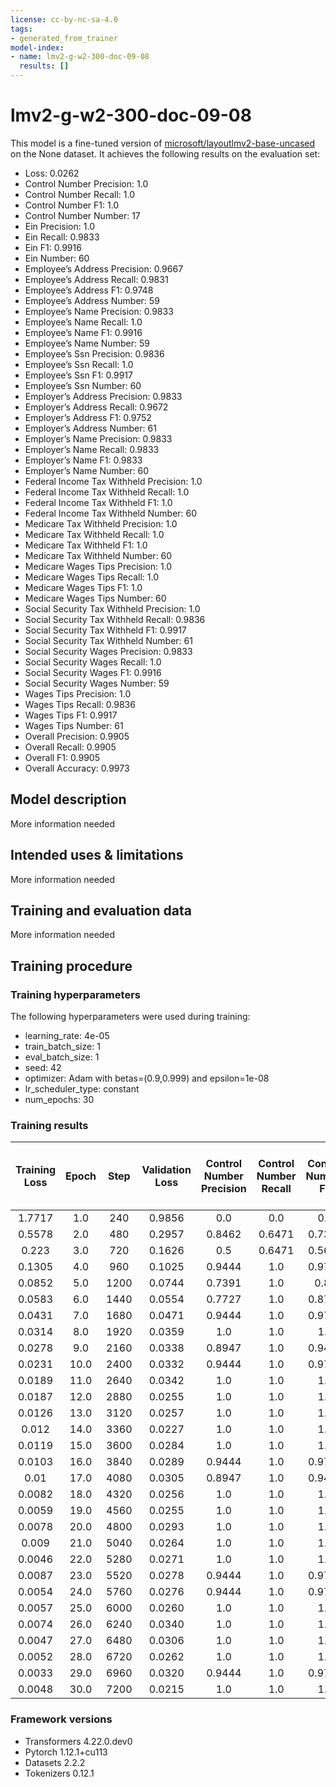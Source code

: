 ```yaml
---
license: cc-by-nc-sa-4.0
tags:
- generated_from_trainer
model-index:
- name: lmv2-g-w2-300-doc-09-08
  results: []
---
```


<!-- This model card has been generated automatically according to the information the Trainer had access to. You
should probably proofread and complete it, then remove this comment. -->

# lmv2-g-w2-300-doc-09-08

This model is a fine-tuned version of [microsoft/layoutlmv2-base-uncased](https://huggingface.co/microsoft/layoutlmv2-base-uncased) on the None dataset.
It achieves the following results on the evaluation set:
- Loss: 0.0262
- Control Number Precision: 1.0
- Control Number Recall: 1.0
- Control Number F1: 1.0
- Control Number Number: 17
- Ein Precision: 1.0
- Ein Recall: 0.9833
- Ein F1: 0.9916
- Ein Number: 60
- Employee’s Address Precision: 0.9667
- Employee’s Address Recall: 0.9831
- Employee’s Address F1: 0.9748
- Employee’s Address Number: 59
- Employee’s Name Precision: 0.9833
- Employee’s Name Recall: 1.0
- Employee’s Name F1: 0.9916
- Employee’s Name Number: 59
- Employee’s Ssn Precision: 0.9836
- Employee’s Ssn Recall: 1.0
- Employee’s Ssn F1: 0.9917
- Employee’s Ssn Number: 60
- Employer’s Address Precision: 0.9833
- Employer’s Address Recall: 0.9672
- Employer’s Address F1: 0.9752
- Employer’s Address Number: 61
- Employer’s Name Precision: 0.9833
- Employer’s Name Recall: 0.9833
- Employer’s Name F1: 0.9833
- Employer’s Name Number: 60
- Federal Income Tax Withheld Precision: 1.0
- Federal Income Tax Withheld Recall: 1.0
- Federal Income Tax Withheld F1: 1.0
- Federal Income Tax Withheld Number: 60
- Medicare Tax Withheld Precision: 1.0
- Medicare Tax Withheld Recall: 1.0
- Medicare Tax Withheld F1: 1.0
- Medicare Tax Withheld Number: 60
- Medicare Wages Tips Precision: 1.0
- Medicare Wages Tips Recall: 1.0
- Medicare Wages Tips F1: 1.0
- Medicare Wages Tips Number: 60
- Social Security Tax Withheld Precision: 1.0
- Social Security Tax Withheld Recall: 0.9836
- Social Security Tax Withheld F1: 0.9917
- Social Security Tax Withheld Number: 61
- Social Security Wages Precision: 0.9833
- Social Security Wages Recall: 1.0
- Social Security Wages F1: 0.9916
- Social Security Wages Number: 59
- Wages Tips Precision: 1.0
- Wages Tips Recall: 0.9836
- Wages Tips F1: 0.9917
- Wages Tips Number: 61
- Overall Precision: 0.9905
- Overall Recall: 0.9905
- Overall F1: 0.9905
- Overall Accuracy: 0.9973

## Model description

More information needed

## Intended uses & limitations

More information needed

## Training and evaluation data

More information needed

## Training procedure

### Training hyperparameters

The following hyperparameters were used during training:
- learning_rate: 4e-05
- train_batch_size: 1
- eval_batch_size: 1
- seed: 42
- optimizer: Adam with betas=(0.9,0.999) and epsilon=1e-08
- lr_scheduler_type: constant
- num_epochs: 30

### Training results

| Training Loss | Epoch | Step | Validation Loss | Control Number Precision | Control Number Recall | Control Number F1 | Control Number Number | Ein Precision | Ein Recall | Ein F1 | Ein Number | Employee’s Address Precision | Employee’s Address Recall | Employee’s Address F1 | Employee’s Address Number | Employee’s Name Precision | Employee’s Name Recall | Employee’s Name F1 | Employee’s Name Number | Employee’s Ssn Precision | Employee’s Ssn Recall | Employee’s Ssn F1 | Employee’s Ssn Number | Employer’s Address Precision | Employer’s Address Recall | Employer’s Address F1 | Employer’s Address Number | Employer’s Name Precision | Employer’s Name Recall | Employer’s Name F1 | Employer’s Name Number | Federal Income Tax Withheld Precision | Federal Income Tax Withheld Recall | Federal Income Tax Withheld F1 | Federal Income Tax Withheld Number | Medicare Tax Withheld Precision | Medicare Tax Withheld Recall | Medicare Tax Withheld F1 | Medicare Tax Withheld Number | Medicare Wages Tips Precision | Medicare Wages Tips Recall | Medicare Wages Tips F1 | Medicare Wages Tips Number | Social Security Tax Withheld Precision | Social Security Tax Withheld Recall | Social Security Tax Withheld F1 | Social Security Tax Withheld Number | Social Security Wages Precision | Social Security Wages Recall | Social Security Wages F1 | Social Security Wages Number | Wages Tips Precision | Wages Tips Recall | Wages Tips F1 | Wages Tips Number | Overall Precision | Overall Recall | Overall F1 | Overall Accuracy |
|:-------------:|:-----:|:----:|:---------------:|:------------------------:|:---------------------:|:-----------------:|:---------------------:|:-------------:|:----------:|:------:|:----------:|:----------------------------:|:-------------------------:|:---------------------:|:-------------------------:|:-------------------------:|:----------------------:|:------------------:|:----------------------:|:------------------------:|:---------------------:|:-----------------:|:---------------------:|:----------------------------:|:-------------------------:|:---------------------:|:-------------------------:|:-------------------------:|:----------------------:|:------------------:|:----------------------:|:-------------------------------------:|:----------------------------------:|:------------------------------:|:----------------------------------:|:-------------------------------:|:----------------------------:|:------------------------:|:----------------------------:|:-----------------------------:|:--------------------------:|:----------------------:|:--------------------------:|:--------------------------------------:|:-----------------------------------:|:-------------------------------:|:-----------------------------------:|:-------------------------------:|:----------------------------:|:------------------------:|:----------------------------:|:--------------------:|:-----------------:|:-------------:|:-----------------:|:-----------------:|:--------------:|:----------:|:----------------:|
| 1.7717        | 1.0   | 240  | 0.9856          | 0.0                      | 0.0                   | 0.0               | 17                    | 0.9206        | 0.9667     | 0.9431 | 60         | 0.6824                       | 0.9831                    | 0.8056                | 59                        | 0.2333                    | 0.5932                 | 0.3349             | 59                     | 0.9836                   | 1.0                   | 0.9917            | 60                    | 0.7609                       | 0.5738                    | 0.6542                | 61                        | 0.3654                    | 0.3167                 | 0.3393             | 60                     | 0.0                                   | 0.0                                | 0.0                            | 60                                 | 0.8194                          | 0.9833                       | 0.8939                   | 60                           | 0.6064                        | 0.95                       | 0.7403                 | 60                         | 0.5050                                 | 0.8361                              | 0.6296                          | 61                                  | 0.0                             | 0.0                          | 0.0                      | 59                           | 0.5859               | 0.9508            | 0.725         | 61                | 0.5954            | 0.6649         | 0.6282     | 0.9558           |
| 0.5578        | 2.0   | 480  | 0.2957          | 0.8462                   | 0.6471                | 0.7333            | 17                    | 0.9831        | 0.9667     | 0.9748 | 60         | 0.9048                       | 0.9661                    | 0.9344                | 59                        | 0.8358                    | 0.9492                 | 0.8889             | 59                     | 0.9836                   | 1.0                   | 0.9917            | 60                    | 0.8125                       | 0.8525                    | 0.8320                | 61                        | 0.8462                    | 0.9167                 | 0.8800             | 60                     | 0.9672                                | 0.9833                             | 0.9752                         | 60                                 | 0.9524                          | 1.0                          | 0.9756                   | 60                           | 0.9194                        | 0.95                       | 0.9344                 | 60                         | 0.9833                                 | 0.9672                              | 0.9752                          | 61                                  | 0.9508                          | 0.9831                       | 0.9667                   | 59                           | 0.9516               | 0.9672            | 0.9593        | 61                | 0.9212            | 0.9512         | 0.9359     | 0.9891           |
| 0.223         | 3.0   | 720  | 0.1626          | 0.5                      | 0.6471                | 0.5641            | 17                    | 0.9667        | 0.9667     | 0.9667 | 60         | 0.9355                       | 0.9831                    | 0.9587                | 59                        | 0.9672                    | 1.0                    | 0.9833             | 59                     | 0.9836                   | 1.0                   | 0.9917            | 60                    | 0.8769                       | 0.9344                    | 0.9048                | 61                        | 0.9508                    | 0.9667                 | 0.9587             | 60                     | 0.9833                                | 0.9833                             | 0.9833                         | 60                                 | 0.9836                          | 1.0                          | 0.9917                   | 60                           | 0.8769                        | 0.95                       | 0.912                  | 60                         | 1.0                                    | 0.9836                              | 0.9917                          | 61                                  | 0.9355                          | 0.9831                       | 0.9587                   | 59                           | 0.9516               | 0.9672            | 0.9593        | 61                | 0.9370            | 0.9688         | 0.9526     | 0.9923           |
| 0.1305        | 4.0   | 960  | 0.1025          | 0.9444                   | 1.0                   | 0.9714            | 17                    | 0.9831        | 0.9667     | 0.9748 | 60         | 0.9194                       | 0.9661                    | 0.9421                | 59                        | 0.9508                    | 0.9831                 | 0.9667             | 59                     | 0.9836                   | 1.0                   | 0.9917            | 60                    | 0.9219                       | 0.9672                    | 0.944                 | 61                        | 0.9667                    | 0.9667                 | 0.9667             | 60                     | 0.9833                                | 0.9833                             | 0.9833                         | 60                                 | 0.9524                          | 1.0                          | 0.9756                   | 60                           | 0.8906                        | 0.95                       | 0.9194                 | 60                         | 0.9833                                 | 0.9672                              | 0.9752                          | 61                                  | 0.9355                          | 0.9831                       | 0.9587                   | 59                           | 0.9516               | 0.9672            | 0.9593        | 61                | 0.9511            | 0.9756         | 0.9632     | 0.9947           |
| 0.0852        | 5.0   | 1200 | 0.0744          | 0.7391                   | 1.0                   | 0.85              | 17                    | 0.9831        | 0.9667     | 0.9748 | 60         | 0.9667                       | 0.9831                    | 0.9748                | 59                        | 0.9833                    | 1.0                    | 0.9916             | 59                     | 0.9836                   | 1.0                   | 0.9917            | 60                    | 0.9344                       | 0.9344                    | 0.9344                | 61                        | 1.0                       | 0.9833                 | 0.9916             | 60                     | 0.9365                                | 0.9833                             | 0.9593                         | 60                                 | 0.9677                          | 1.0                          | 0.9836                   | 60                           | 0.95                          | 0.95                       | 0.9500                 | 60                         | 0.9836                                 | 0.9836                              | 0.9836                          | 61                                  | 0.9667                          | 0.9831                       | 0.9748                   | 59                           | 0.9833               | 0.9672            | 0.9752        | 61                | 0.9626            | 0.9783         | 0.9704     | 0.9953           |
| 0.0583        | 6.0   | 1440 | 0.0554          | 0.7727                   | 1.0                   | 0.8718            | 17                    | 0.9831        | 0.9667     | 0.9748 | 60         | 0.9667                       | 0.9831                    | 0.9748                | 59                        | 0.9833                    | 1.0                    | 0.9916             | 59                     | 0.9836                   | 1.0                   | 0.9917            | 60                    | 0.9048                       | 0.9344                    | 0.9194                | 61                        | 1.0                       | 0.9833                 | 0.9916             | 60                     | 1.0                                   | 0.9833                             | 0.9916                         | 60                                 | 0.9833                          | 0.9833                       | 0.9833                   | 60                           | 0.9344                        | 0.95                       | 0.9421                 | 60                         | 1.0                                    | 0.9672                              | 0.9833                          | 61                                  | 0.9667                          | 0.9831                       | 0.9748                   | 59                           | 0.9833               | 0.9672            | 0.9752        | 61                | 0.9677            | 0.9756         | 0.9716     | 0.9957           |
| 0.0431        | 7.0   | 1680 | 0.0471          | 0.9444                   | 1.0                   | 0.9714            | 17                    | 0.9831        | 0.9667     | 0.9748 | 60         | 0.9016                       | 0.9322                    | 0.9167                | 59                        | 0.95                      | 0.9661                 | 0.9580             | 59                     | 0.9836                   | 1.0                   | 0.9917            | 60                    | 0.8676                       | 0.9672                    | 0.9147                | 61                        | 0.9831                    | 0.9667                 | 0.9748             | 60                     | 1.0                                   | 0.9833                             | 0.9916                         | 60                                 | 1.0                             | 1.0                          | 1.0                      | 60                           | 0.9516                        | 0.9833                     | 0.9672                 | 60                         | 0.9836                                 | 0.9836                              | 0.9836                          | 61                                  | 0.9831                          | 0.9831                       | 0.9831                   | 59                           | 0.9833               | 0.9672            | 0.9752        | 61                | 0.9625            | 0.9756         | 0.9690     | 0.9947           |
| 0.0314        | 8.0   | 1920 | 0.0359          | 1.0                      | 1.0                   | 1.0               | 17                    | 0.9831        | 0.9667     | 0.9748 | 60         | 0.9355                       | 0.9831                    | 0.9587                | 59                        | 0.9833                    | 1.0                    | 0.9916             | 59                     | 0.9836                   | 1.0                   | 0.9917            | 60                    | 0.9516                       | 0.9672                    | 0.9593                | 61                        | 1.0                       | 0.9667                 | 0.9831             | 60                     | 0.9833                                | 0.9833                             | 0.9833                         | 60                                 | 1.0                             | 1.0                          | 1.0                      | 60                           | 0.9516                        | 0.9833                     | 0.9672                 | 60                         | 1.0                                    | 0.9836                              | 0.9917                          | 61                                  | 0.9831                          | 0.9831                       | 0.9831                   | 59                           | 0.9672               | 0.9672            | 0.9672        | 61                | 0.9771            | 0.9824         | 0.9797     | 0.9969           |
| 0.0278        | 9.0   | 2160 | 0.0338          | 0.8947                   | 1.0                   | 0.9444            | 17                    | 0.9833        | 0.9833     | 0.9833 | 60         | 0.9355                       | 0.9831                    | 0.9587                | 59                        | 0.9667                    | 0.9831                 | 0.9748             | 59                     | 1.0                      | 1.0                   | 1.0               | 60                    | 0.9365                       | 0.9672                    | 0.9516                | 61                        | 0.9672                    | 0.9833                 | 0.9752             | 60                     | 1.0                                   | 0.9833                             | 0.9916                         | 60                                 | 1.0                             | 1.0                          | 1.0                      | 60                           | 0.9516                        | 0.9833                     | 0.9672                 | 60                         | 1.0                                    | 0.9836                              | 0.9917                          | 61                                  | 0.9667                          | 0.9831                       | 0.9748                   | 59                           | 0.9672               | 0.9672            | 0.9672        | 61                | 0.9705            | 0.9837         | 0.9771     | 0.9965           |
| 0.0231        | 10.0  | 2400 | 0.0332          | 0.9444                   | 1.0                   | 0.9714            | 17                    | 0.9831        | 0.9667     | 0.9748 | 60         | 0.9508                       | 0.9831                    | 0.9667                | 59                        | 0.9048                    | 0.9661                 | 0.9344             | 59                     | 0.9836                   | 1.0                   | 0.9917            | 60                    | 0.9667                       | 0.9508                    | 0.9587                | 61                        | 0.9667                    | 0.9667                 | 0.9667             | 60                     | 1.0                                   | 0.9833                             | 0.9916                         | 60                                 | 0.9836                          | 1.0                          | 0.9917                   | 60                           | 0.9365                        | 0.9833                     | 0.9593                 | 60                         | 1.0                                    | 0.9672                              | 0.9833                          | 61                                  | 0.9831                          | 0.9831                       | 0.9831                   | 59                           | 0.9833               | 0.9672            | 0.9752        | 61                | 0.9690            | 0.9769         | 0.9730     | 0.9964           |
| 0.0189        | 11.0  | 2640 | 0.0342          | 1.0                      | 1.0                   | 1.0               | 17                    | 0.9667        | 0.9667     | 0.9667 | 60         | 0.8657                       | 0.9831                    | 0.9206                | 59                        | 0.9833                    | 1.0                    | 0.9916             | 59                     | 0.9836                   | 1.0                   | 0.9917            | 60                    | 0.8594                       | 0.9016                    | 0.88                  | 61                        | 1.0                       | 0.9833                 | 0.9916             | 60                     | 0.9833                                | 0.9833                             | 0.9833                         | 60                                 | 1.0                             | 1.0                          | 1.0                      | 60                           | 1.0                           | 1.0                        | 1.0                    | 60                         | 1.0                                    | 0.9836                              | 0.9917                          | 61                                  | 0.9833                          | 1.0                          | 0.9916                   | 59                           | 0.9516               | 0.9672            | 0.9593        | 61                | 0.964             | 0.9810         | 0.9724     | 0.9958           |
| 0.0187        | 12.0  | 2880 | 0.0255          | 1.0                      | 1.0                   | 1.0               | 17                    | 0.9667        | 0.9667     | 0.9667 | 60         | 0.9508                       | 0.9831                    | 0.9667                | 59                        | 0.9833                    | 1.0                    | 0.9916             | 59                     | 0.9836                   | 1.0                   | 0.9917            | 60                    | 0.9667                       | 0.9508                    | 0.9587                | 61                        | 1.0                       | 0.9833                 | 0.9916             | 60                     | 0.9672                                | 0.9833                             | 0.9752                         | 60                                 | 1.0                             | 1.0                          | 1.0                      | 60                           | 1.0                           | 1.0                        | 1.0                    | 60                         | 1.0                                    | 0.9836                              | 0.9917                          | 61                                  | 0.9833                          | 1.0                          | 0.9916                   | 59                           | 0.9833               | 0.9672            | 0.9752        | 61                | 0.9824            | 0.9851         | 0.9837     | 0.9976           |
| 0.0126        | 13.0  | 3120 | 0.0257          | 1.0                      | 1.0                   | 1.0               | 17                    | 0.9667        | 0.9667     | 0.9667 | 60         | 0.9344                       | 0.9661                    | 0.95                  | 59                        | 0.8889                    | 0.9492                 | 0.9180             | 59                     | 0.9836                   | 1.0                   | 0.9917            | 60                    | 0.8788                       | 0.9508                    | 0.9134                | 61                        | 1.0                       | 0.9833                 | 0.9916             | 60                     | 1.0                                   | 1.0                                | 1.0                            | 60                                 | 0.9836                          | 1.0                          | 0.9917                   | 60                           | 1.0                           | 1.0                        | 1.0                    | 60                         | 1.0                                    | 0.9672                              | 0.9833                          | 61                                  | 0.9508                          | 0.9831                       | 0.9667                   | 59                           | 1.0                  | 0.9836            | 0.9917        | 61                | 0.9652            | 0.9796         | 0.9724     | 0.9971           |
| 0.012         | 14.0  | 3360 | 0.0227          | 1.0                      | 1.0                   | 1.0               | 17                    | 0.9667        | 0.9667     | 0.9667 | 60         | 0.9516                       | 1.0                       | 0.9752                | 59                        | 0.9833                    | 1.0                    | 0.9916             | 59                     | 0.9836                   | 1.0                   | 0.9917            | 60                    | 0.9194                       | 0.9344                    | 0.9268                | 61                        | 1.0                       | 0.9833                 | 0.9916             | 60                     | 0.9672                                | 0.9833                             | 0.9752                         | 60                                 | 1.0                             | 0.9833                       | 0.9916                   | 60                           | 1.0                           | 1.0                        | 1.0                    | 60                         | 0.9836                                 | 0.9836                              | 0.9836                          | 61                                  | 0.9833                          | 1.0                          | 0.9916                   | 59                           | 1.0                  | 0.9836            | 0.9917        | 61                | 0.9784            | 0.9851         | 0.9817     | 0.9977           |
| 0.0119        | 15.0  | 3600 | 0.0284          | 1.0                      | 1.0                   | 1.0               | 17                    | 1.0           | 1.0        | 1.0    | 60         | 0.9355                       | 0.9831                    | 0.9587                | 59                        | 0.9833                    | 1.0                    | 0.9916             | 59                     | 1.0                      | 1.0                   | 1.0               | 60                    | 0.9167                       | 0.9016                    | 0.9091                | 61                        | 0.9661                    | 0.95                   | 0.9580             | 60                     | 0.9833                                | 0.9833                             | 0.9833                         | 60                                 | 1.0                             | 1.0                          | 1.0                      | 60                           | 1.0                           | 1.0                        | 1.0                    | 60                         | 1.0                                    | 0.9836                              | 0.9917                          | 61                                  | 0.9833                          | 1.0                          | 0.9916                   | 59                           | 1.0                  | 0.9836            | 0.9917        | 61                | 0.9810            | 0.9824         | 0.9817     | 0.9965           |
| 0.0103        | 16.0  | 3840 | 0.0289          | 0.9444                   | 1.0                   | 0.9714            | 17                    | 0.9672        | 0.9833     | 0.9752 | 60         | 0.9344                       | 0.9661                    | 0.95                  | 59                        | 0.9833                    | 1.0                    | 0.9916             | 59                     | 1.0                      | 1.0                   | 1.0               | 60                    | 0.8088                       | 0.9016                    | 0.8527                | 61                        | 0.9667                    | 0.9667                 | 0.9667             | 60                     | 0.9833                                | 0.9833                             | 0.9833                         | 60                                 | 1.0                             | 1.0                          | 1.0                      | 60                           | 1.0                           | 1.0                        | 1.0                    | 60                         | 1.0                                    | 0.9836                              | 0.9917                          | 61                                  | 0.9833                          | 1.0                          | 0.9916                   | 59                           | 1.0                  | 0.9836            | 0.9917        | 61                | 0.9666            | 0.9810         | 0.9737     | 0.9963           |
| 0.01          | 17.0  | 4080 | 0.0305          | 0.8947                   | 1.0                   | 0.9444            | 17                    | 1.0           | 0.9833     | 0.9916 | 60         | 0.9355                       | 0.9831                    | 0.9587                | 59                        | 0.9516                    | 1.0                    | 0.9752             | 59                     | 0.9836                   | 1.0                   | 0.9917            | 60                    | 0.9355                       | 0.9508                    | 0.9431                | 61                        | 0.9833                    | 0.9833                 | 0.9833             | 60                     | 1.0                                   | 1.0                                | 1.0                            | 60                                 | 1.0                             | 1.0                          | 1.0                      | 60                           | 0.8955                        | 1.0                        | 0.9449                 | 60                         | 1.0                                    | 0.9836                              | 0.9917                          | 61                                  | 0.9833                          | 1.0                          | 0.9916                   | 59                           | 1.0                  | 0.9836            | 0.9917        | 61                | 0.9694            | 0.9891         | 0.9792     | 0.9961           |
| 0.0082        | 18.0  | 4320 | 0.0256          | 1.0                      | 1.0                   | 1.0               | 17                    | 1.0           | 0.9833     | 0.9916 | 60         | 0.9508                       | 0.9831                    | 0.9667                | 59                        | 0.9833                    | 1.0                    | 0.9916             | 59                     | 0.9836                   | 1.0                   | 0.9917            | 60                    | 0.8636                       | 0.9344                    | 0.8976                | 61                        | 0.9831                    | 0.9667                 | 0.9748             | 60                     | 1.0                                   | 1.0                                | 1.0                            | 60                                 | 1.0                             | 1.0                          | 1.0                      | 60                           | 1.0                           | 1.0                        | 1.0                    | 60                         | 1.0                                    | 0.9836                              | 0.9917                          | 61                                  | 0.9833                          | 1.0                          | 0.9916                   | 59                           | 1.0                  | 0.9836            | 0.9917        | 61                | 0.9785            | 0.9864         | 0.9824     | 0.9970           |
| 0.0059        | 19.0  | 4560 | 0.0255          | 1.0                      | 1.0                   | 1.0               | 17                    | 1.0           | 0.9833     | 0.9916 | 60         | 0.9667                       | 0.9831                    | 0.9748                | 59                        | 0.9833                    | 1.0                    | 0.9916             | 59                     | 0.9836                   | 1.0                   | 0.9917            | 60                    | 0.9355                       | 0.9508                    | 0.9431                | 61                        | 0.9833                    | 0.9833                 | 0.9833             | 60                     | 1.0                                   | 1.0                                | 1.0                            | 60                                 | 1.0                             | 1.0                          | 1.0                      | 60                           | 1.0                           | 1.0                        | 1.0                    | 60                         | 1.0                                    | 0.9836                              | 0.9917                          | 61                                  | 0.9833                          | 1.0                          | 0.9916                   | 59                           | 1.0                  | 0.9836            | 0.9917        | 61                | 0.9865            | 0.9891         | 0.9878     | 0.9974           |
| 0.0078        | 20.0  | 4800 | 0.0293          | 1.0                      | 1.0                   | 1.0               | 17                    | 1.0           | 0.9833     | 0.9916 | 60         | 0.9508                       | 0.9831                    | 0.9667                | 59                        | 0.9833                    | 1.0                    | 0.9916             | 59                     | 0.9836                   | 1.0                   | 0.9917            | 60                    | 0.9                          | 0.8852                    | 0.8926                | 61                        | 0.9661                    | 0.95                   | 0.9580             | 60                     | 1.0                                   | 1.0                                | 1.0                            | 60                                 | 1.0                             | 1.0                          | 1.0                      | 60                           | 1.0                           | 1.0                        | 1.0                    | 60                         | 1.0                                    | 0.9836                              | 0.9917                          | 61                                  | 0.9833                          | 1.0                          | 0.9916                   | 59                           | 1.0                  | 0.9836            | 0.9917        | 61                | 0.9810            | 0.9810         | 0.9810     | 0.9966           |
| 0.009         | 21.0  | 5040 | 0.0264          | 1.0                      | 1.0                   | 1.0               | 17                    | 1.0           | 0.9833     | 0.9916 | 60         | 0.9206                       | 0.9831                    | 0.9508                | 59                        | 0.9667                    | 0.9831                 | 0.9748             | 59                     | 0.9836                   | 1.0                   | 0.9917            | 60                    | 0.8889                       | 0.9180                    | 0.9032                | 61                        | 0.9672                    | 0.9833                 | 0.9752             | 60                     | 1.0                                   | 1.0                                | 1.0                            | 60                                 | 1.0                             | 1.0                          | 1.0                      | 60                           | 1.0                           | 1.0                        | 1.0                    | 60                         | 0.9836                                 | 0.9836                              | 0.9836                          | 61                                  | 0.9831                          | 0.9831                       | 0.9831                   | 59                           | 1.0                  | 0.9836            | 0.9917        | 61                | 0.9745            | 0.9837         | 0.9791     | 0.9969           |
| 0.0046        | 22.0  | 5280 | 0.0271          | 1.0                      | 1.0                   | 1.0               | 17                    | 1.0           | 0.9833     | 0.9916 | 60         | 0.9355                       | 0.9831                    | 0.9587                | 59                        | 0.9667                    | 0.9831                 | 0.9748             | 59                     | 0.9836                   | 1.0                   | 0.9917            | 60                    | 0.9032                       | 0.9180                    | 0.9106                | 61                        | 0.9672                    | 0.9833                 | 0.9752             | 60                     | 1.0                                   | 1.0                                | 1.0                            | 60                                 | 1.0                             | 1.0                          | 1.0                      | 60                           | 1.0                           | 1.0                        | 1.0                    | 60                         | 1.0                                    | 0.9836                              | 0.9917                          | 61                                  | 0.9833                          | 1.0                          | 0.9916                   | 59                           | 1.0                  | 0.9836            | 0.9917        | 61                | 0.9784            | 0.9851         | 0.9817     | 0.9970           |
| 0.0087        | 23.0  | 5520 | 0.0278          | 0.9444                   | 1.0                   | 0.9714            | 17                    | 1.0           | 0.9833     | 0.9916 | 60         | 0.9194                       | 0.9661                    | 0.9421                | 59                        | 0.9667                    | 0.9831                 | 0.9748             | 59                     | 0.9836                   | 1.0                   | 0.9917            | 60                    | 0.8657                       | 0.9508                    | 0.9062                | 61                        | 0.9836                    | 1.0                    | 0.9917             | 60                     | 1.0                                   | 1.0                                | 1.0                            | 60                                 | 1.0                             | 1.0                          | 1.0                      | 60                           | 1.0                           | 1.0                        | 1.0                    | 60                         | 1.0                                    | 0.9836                              | 0.9917                          | 61                                  | 0.9833                          | 1.0                          | 0.9916                   | 59                           | 1.0                  | 0.9836            | 0.9917        | 61                | 0.9733            | 0.9878         | 0.9805     | 0.9958           |
| 0.0054        | 24.0  | 5760 | 0.0276          | 0.9444                   | 1.0                   | 0.9714            | 17                    | 1.0           | 0.9833     | 0.9916 | 60         | 0.95                         | 0.9661                    | 0.9580                | 59                        | 0.9833                    | 1.0                    | 0.9916             | 59                     | 0.9836                   | 1.0                   | 0.9917            | 60                    | 0.9355                       | 0.9508                    | 0.9431                | 61                        | 0.9831                    | 0.9667                 | 0.9748             | 60                     | 1.0                                   | 1.0                                | 1.0                            | 60                                 | 1.0                             | 1.0                          | 1.0                      | 60                           | 0.9355                        | 0.9667                     | 0.9508                 | 60                         | 1.0                                    | 0.9836                              | 0.9917                          | 61                                  | 0.9833                          | 1.0                          | 0.9916                   | 59                           | 1.0                  | 0.9836            | 0.9917        | 61                | 0.9784            | 0.9837         | 0.9811     | 0.9971           |
| 0.0057        | 25.0  | 6000 | 0.0260          | 1.0                      | 1.0                   | 1.0               | 17                    | 1.0           | 0.9667     | 0.9831 | 60         | 0.9077                       | 1.0                       | 0.9516                | 59                        | 0.95                      | 0.9661                 | 0.9580             | 59                     | 0.9677                   | 1.0                   | 0.9836            | 60                    | 0.9508                       | 0.9508                    | 0.9508                | 61                        | 1.0                       | 0.9833                 | 0.9916             | 60                     | 0.9833                                | 0.9833                             | 0.9833                         | 60                                 | 1.0                             | 1.0                          | 1.0                      | 60                           | 1.0                           | 1.0                        | 1.0                    | 60                         | 1.0                                    | 0.9672                              | 0.9833                          | 61                                  | 0.9672                          | 1.0                          | 0.9833                   | 59                           | 1.0                  | 0.9836            | 0.9917        | 61                | 0.9771            | 0.9837         | 0.9804     | 0.9971           |
| 0.0074        | 26.0  | 6240 | 0.0340          | 1.0                      | 1.0                   | 1.0               | 17                    | 1.0           | 0.9833     | 0.9916 | 60         | 0.9180                       | 0.9492                    | 0.9333                | 59                        | 0.9667                    | 0.9831                 | 0.9748             | 59                     | 0.9836                   | 1.0                   | 0.9917            | 60                    | 0.8906                       | 0.9344                    | 0.9120                | 61                        | 0.9831                    | 0.9667                 | 0.9748             | 60                     | 1.0                                   | 1.0                                | 1.0                            | 60                                 | 1.0                             | 1.0                          | 1.0                      | 60                           | 1.0                           | 1.0                        | 1.0                    | 60                         | 1.0                                    | 0.9836                              | 0.9917                          | 61                                  | 0.9833                          | 1.0                          | 0.9916                   | 59                           | 0.9836               | 0.9836            | 0.9836        | 61                | 0.9757            | 0.9824         | 0.9790     | 0.9959           |
| 0.0047        | 27.0  | 6480 | 0.0306          | 1.0                      | 1.0                   | 1.0               | 17                    | 1.0           | 1.0        | 1.0    | 60         | 0.8923                       | 0.9831                    | 0.9355                | 59                        | 0.9672                    | 1.0                    | 0.9833             | 59                     | 1.0                      | 1.0                   | 1.0               | 60                    | 0.9016                       | 0.9016                    | 0.9016                | 61                        | 0.9667                    | 0.9667                 | 0.9667             | 60                     | 0.9833                                | 0.9833                             | 0.9833                         | 60                                 | 1.0                             | 1.0                          | 1.0                      | 60                           | 1.0                           | 1.0                        | 1.0                    | 60                         | 1.0                                    | 0.9672                              | 0.9833                          | 61                                  | 0.8551                          | 1.0                          | 0.9219                   | 59                           | 1.0                  | 0.8525            | 0.9204        | 61                | 0.9624            | 0.9715         | 0.9669     | 0.9961           |
| 0.0052        | 28.0  | 6720 | 0.0262          | 1.0                      | 1.0                   | 1.0               | 17                    | 1.0           | 0.9833     | 0.9916 | 60         | 0.9667                       | 0.9831                    | 0.9748                | 59                        | 0.9833                    | 1.0                    | 0.9916             | 59                     | 0.9836                   | 1.0                   | 0.9917            | 60                    | 0.9833                       | 0.9672                    | 0.9752                | 61                        | 0.9833                    | 0.9833                 | 0.9833             | 60                     | 1.0                                   | 1.0                                | 1.0                            | 60                                 | 1.0                             | 1.0                          | 1.0                      | 60                           | 1.0                           | 1.0                        | 1.0                    | 60                         | 1.0                                    | 0.9836                              | 0.9917                          | 61                                  | 0.9833                          | 1.0                          | 0.9916                   | 59                           | 1.0                  | 0.9836            | 0.9917        | 61                | 0.9905            | 0.9905         | 0.9905     | 0.9973           |
| 0.0033        | 29.0  | 6960 | 0.0320          | 0.9444                   | 1.0                   | 0.9714            | 17                    | 1.0           | 0.9833     | 0.9916 | 60         | 0.8406                       | 0.9831                    | 0.9062                | 59                        | 0.9672                    | 1.0                    | 0.9833             | 59                     | 0.9836                   | 1.0                   | 0.9917            | 60                    | 0.8852                       | 0.8852                    | 0.8852                | 61                        | 0.9833                    | 0.9833                 | 0.9833             | 60                     | 1.0                                   | 0.9667                             | 0.9831                         | 60                                 | 1.0                             | 1.0                          | 1.0                      | 60                           | 0.9833                        | 0.9833                     | 0.9833                 | 60                         | 1.0                                    | 0.9836                              | 0.9917                          | 61                                  | 0.9365                          | 1.0                          | 0.9672                   | 59                           | 1.0                  | 0.9836            | 0.9917        | 61                | 0.9627            | 0.9796         | 0.9711     | 0.9960           |
| 0.0048        | 30.0  | 7200 | 0.0215          | 1.0                      | 1.0                   | 1.0               | 17                    | 1.0           | 0.9833     | 0.9916 | 60         | 0.9672                       | 1.0                       | 0.9833                | 59                        | 0.9833                    | 1.0                    | 0.9916             | 59                     | 0.9836                   | 1.0                   | 0.9917            | 60                    | 0.9833                       | 0.9672                    | 0.9752                | 61                        | 1.0                       | 0.9833                 | 0.9916             | 60                     | 0.9833                                | 0.9833                             | 0.9833                         | 60                                 | 1.0                             | 1.0                          | 1.0                      | 60                           | 1.0                           | 1.0                        | 1.0                    | 60                         | 1.0                                    | 0.9672                              | 0.9833                          | 61                                  | 0.9672                          | 1.0                          | 0.9833                   | 59                           | 1.0                  | 0.9836            | 0.9917        | 61                | 0.9891            | 0.9891         | 0.9891     | 0.9980           |


### Framework versions

- Transformers 4.22.0.dev0
- Pytorch 1.12.1+cu113
- Datasets 2.2.2
- Tokenizers 0.12.1
